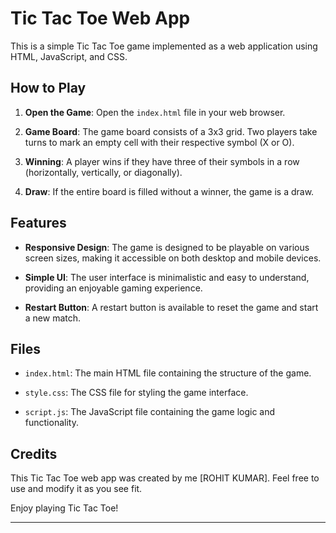 
# Tic Tac Toe Web App

This is a simple Tic Tac Toe game implemented as a web application using HTML, JavaScript, and CSS.

## How to Play

1. **Open the Game**: Open the `index.html` file in your web browser.

2. **Game Board**: The game board consists of a 3x3 grid. Two players take turns to mark an empty cell with their respective symbol (X or O).

3. **Winning**: A player wins if they have three of their symbols in a row (horizontally, vertically, or diagonally).

4. **Draw**: If the entire board is filled without a winner, the game is a draw.

## Features

- **Responsive Design**: The game is designed to be playable on various screen sizes, making it accessible on both desktop and mobile devices.

- **Simple UI**: The user interface is minimalistic and easy to understand, providing an enjoyable gaming experience.

- **Restart Button**: A restart button is available to reset the game and start a new match.

## Files

- `index.html`: The main HTML file containing the structure of the game.

- `style.css`: The CSS file for styling the game interface.

- `script.js`: The JavaScript file containing the game logic and functionality.


## Credits

This Tic Tac Toe web app was created by me [ROHIT KUMAR]. Feel free to use and modify it as you see fit.

Enjoy playing Tic Tac Toe!

---

